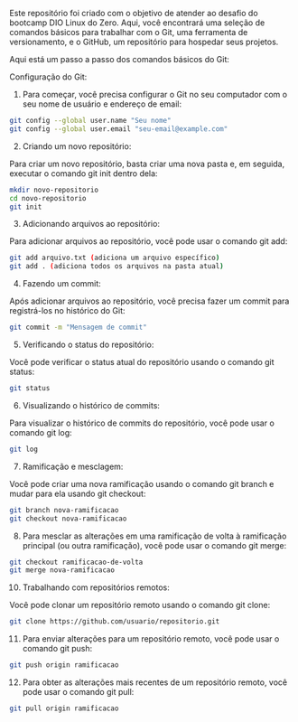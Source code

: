 
Este repositório foi criado com o objetivo de atender ao desafio do bootcamp DIO Linux do Zero. Aqui, você encontrará uma seleção de comandos básicos para trabalhar com o Git, uma ferramenta de versionamento, e o GitHub, um repositório para hospedar seus projetos.

Aqui está um passo a passo dos comandos básicos do Git:

Configuração do Git:

1. Para começar, você precisa configurar o Git no seu computador com o seu nome de usuário e endereço de email:

```bash
git config --global user.name "Seu nome"
git config --global user.email "seu-email@example.com"
```

2. Criando um novo repositório:

Para criar um novo repositório, basta criar uma nova pasta e, em seguida, executar o comando git init dentro dela:

```bash 
mkdir novo-repositorio
cd novo-repositorio
git init
```

3. Adicionando arquivos ao repositório:

Para adicionar arquivos ao repositório, você pode usar o comando git add:

```bash 
git add arquivo.txt (adiciona um arquivo específico)
git add . (adiciona todos os arquivos na pasta atual)
```

4. Fazendo um commit:

Após adicionar arquivos ao repositório, você precisa fazer um commit para registrá-los no histórico do Git:

```bash 
git commit -m "Mensagem de commit"
```

5. Verificando o status do repositório:

Você pode verificar o status atual do repositório usando o comando git status:

```bash 
git status
```

6. Visualizando o histórico de commits:

Para visualizar o histórico de commits do repositório, você pode usar o comando git log:
```bash 
git log
```

7. Ramificação e mesclagem:

Você pode criar uma nova ramificação usando o comando git branch e mudar para ela usando git checkout:

```bash 
git branch nova-ramificacao
git checkout nova-ramificacao
```

8. Para mesclar as alterações em uma ramificação de volta à ramificação principal (ou outra ramificação), você pode usar o comando git merge:

```bash
git checkout ramificacao-de-volta
git merge nova-ramificacao
```

10. Trabalhando com repositórios remotos:

Você pode clonar um repositório remoto usando o comando git clone:

```bash
git clone https://github.com/usuario/repositorio.git
```

11. Para enviar alterações para um repositório remoto, você pode usar o comando git push:

```bash 
git push origin ramificacao
```

12. Para obter as alterações mais recentes de um repositório remoto, você pode usar o comando git pull:

```bash 
git pull origin ramificacao
```
